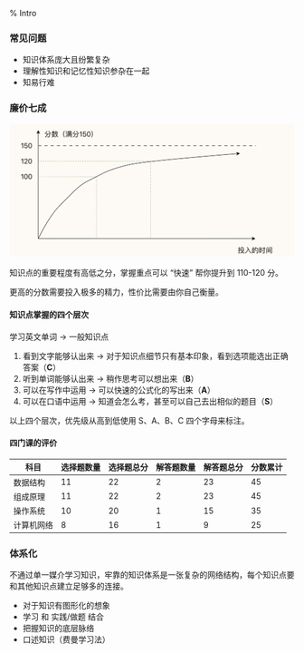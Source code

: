 % Intro

### 常见问题

- 知识体系庞大且纷繁复杂
- 理解性知识和记忆性知识参杂在一起
- 知易行难

### 廉价七成

![廉价七成](../../../docs/WikiImage/image_2025-10-03-14-46-00.png)

知识点的重要程度有高低之分，掌握重点可以 “快速” 帮你提升到 110-120 分。

更高的分数需要投入极多的精力，性价比需要由你自己衡量。

#### 知识点掌握的四个层次

学习英文单词 → 一般知识点

1. 看到文字能够认出来 → 对于知识点细节只有基本印象，看到选项能选出正确答案（__C__）
2. 听到单词能够认出来 → 稍作思考可以想出来（__B__）
3. 可以在写作中运用 → 可以快速的公式化的写出来（__A__）
4. 可以在口语中运用 → 知道会怎么考，甚至可以自己去出相似的题目（__S__）

以上四个层次，优先级从高到低使用 S、A、B、C 四个字母来标注。

#### 四门课的评价

| 科目       | 选择题数量 | 选择题总分 | 解答题数量 | 解答题总分 | 分数累计 |
|------------|------------|------------|------------|------------|----------|
| 数据结构   | 11         | 22         | 2          | 23         | 45       |
| 组成原理   | 11         | 22         | 2          | 23         | 45       |
| 操作系统   | 10         | 20         | 1          | 15         | 35       |
| 计算机网络 | 8          | 16         | 1          | 9          | 25       |

### 体系化

不通过单一媒介学习知识，牢靠的知识体系是一张复杂的网络结构，每个知识点要和其他知识点建立足够多的连接。

- 对于知识有图形化的想象
- 学习 和 实践/做题 结合
- 把握知识的底层脉络
- 口述知识（费曼学习法）
